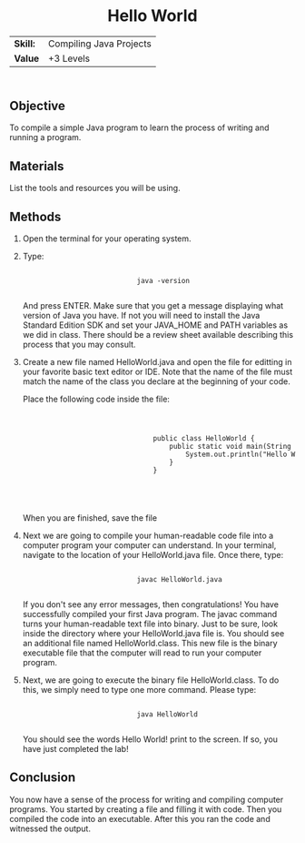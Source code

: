 <!DOCTYPE html>
<html>
<head>
</head>
<body>
	<header>
		<h1> Hello World</h1>
		<table>
			<tr>
				<td>
					<strong>Skill:</strong>
				</td>
				<td>
					Compiling Java Projects
				</td>
			</tr>
			<tr>
				<td>
					<strong>Value </strong>
				</td>
				<td>
					+3 Levels
				</td>
			</tr>
		</table>
	</header>
	<main>
		<section>
			<h2>Objective</h2>
			<p>
				To compile a simple Java program to learn the process of writing and running a program.
			</p>
		</section>
		<section>
			<h2> Materials </h2>
			<p>
				List the tools and resources you will be using.
			</p>	
		</section>
		<section>
			<h2> Methods </h2>
			<p>
				<ol>
					<li> Open the terminal for your operating system. </li>
					<li> 
						<p>
							Type:
						</p>
						<code>
							java -version
						</code>
						<p> And press ENTER. Make sure that you get a message displaying what version of Java you have. If not you will need to install the Java Standard Edition SDK and set your JAVA_HOME and PATH variables as we did in class. There should be a review sheet available describing this process that you may consult. </p>
					</li>
					<li>
						<p> Create a new file named HelloWorld.java and open the file for editting in your favorite basic text editor or IDE. Note that the name of the file must match the name of the class you declare at the beginning of your code.</p>
						<p> Place the following code inside the file: </p>
						<code>
							<pre>
								public class HelloWorld {
									public static void main(String [] args) {
										System.out.println("Hello World!");
									}
								}	
							</pre>
						</code>
						<p> When you are finished, save the file </p>
					</li>
					<li>
						<p> Next we are going to compile your human-readable code file into a computer program your computer can understand. In your terminal, navigate to the location of your HelloWorld.java file. Once there, type: </p>
						<code>
							javac HelloWorld.java
						</code>
						<p> If you don't see any error messages, then congratulations! You have successfully compiled your first Java program. The javac command turns your human-readable text file into binary. Just to be sure, look inside the directory where your HelloWorld.java file is. You should see an additional file named HelloWorld.class. This new file is the binary executable file that the computer will read to run your computer program. </p>
					</li>
					<li>
						<p> Next, we are going to execute the binary file HelloWorld.class. To do this, we simply need to type one more command. Please type:  </p>
						<code>
							java HelloWorld
						</code>
						<p> You should see the words <output> Hello World! </output> print to the screen. If so, you have just completed the lab! </p>
					</li>
				</ol>
			</p>
		</section>
		<section>
					<h2> Conclusion </h2>
			<p>
				You now have a sense of the process for writing and compiling computer programs. You started by creating a file and filling it with code. Then you compiled the code into an executable. After this you ran the code and witnessed the output. 
			</p>
		</section>
		</main>
</body>
</html>
